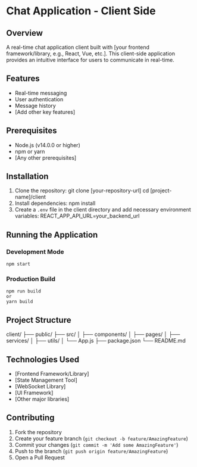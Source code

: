 # Chat Application - Client Side

## Overview
A real-time chat application client built with [your frontend framework/library, e.g., React, Vue, etc.]. This client-side application provides an intuitive interface for users to communicate in real-time.

## Features
- Real-time messaging
- User authentication
- Message history
- [Add other key features]

## Prerequisites
- Node.js (v14.0.0 or higher)
- npm or yarn
- [Any other prerequisites]

## Installation

1. Clone the repository:
    git clone [your-repository-url]
    cd [project-name]/client
2. Install dependencies:
    npm install
3. Create a `.env` file in the client directory and add necessary environment variables:
    REACT_APP_API_URL=your_backend_url

## Running the Application

### Development Mode
    npm start

### Production Build
    npm run build
    or
    yarn build


## Project Structure
client/
├── public/
├── src/
│ ├── components/
│ ├── pages/
│ ├── services/
│ ├── utils/
│ └── App.js
├── package.json
└── README.md

## Technologies Used
- [Frontend Framework/Library]
- [State Management Tool]
- [WebSocket Library]
- [UI Framework]
- [Other major libraries]

## Contributing
1. Fork the repository
2. Create your feature branch (`git checkout -b feature/AmazingFeature`)
3. Commit your changes (`git commit -m 'Add some AmazingFeature'`)
4. Push to the branch (`git push origin feature/AmazingFeature`)
5. Open a Pull Request

